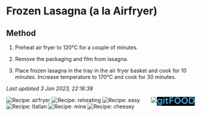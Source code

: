 # Frozen Lasagna (a la Airfryer)

## Method

1. Preheat air fryer to 120°C for a couple of minutes.

2. Remove the packaging and film from lasagna.

3. Place frozen lasagna in the tray in the air fryer basket and cook for 10 minutes. Increase temperature to 170°C and cook for 30 minutes.

*Last updated 3 Jan 2023, 22:16:38*

<img src="logo.png" width="20%" align="right" />

<img src="https://profile-counter.glitch.me/fexofenadine_lasagnaairfryer/count.svg" height="20" align="right" />

![Recipe: airfryer](https://img.shields.io/badge/tag-airfryer-blue.svg) ![Recipe: reheating](https://img.shields.io/badge/tag-reheating-blue.svg) ![Recipe: easy](https://img.shields.io/badge/tag-easy-blue.svg) ![Recipe: Italian](https://img.shields.io/badge/tag-Italian-blue.svg) ![Recipe: mine](https://img.shields.io/badge/tag-mine-blue.svg) ![Recipe: cheesey](https://img.shields.io/badge/tag-cheesey-blue.svg)